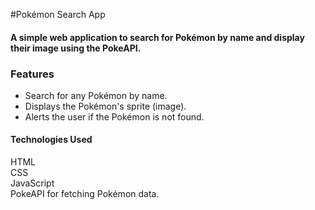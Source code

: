 #Pokémon Search App
<h4>A simple web application to search for Pokémon by name and display their image using the PokeAPI.
</h4>

<h3>Features</h3>
<ul>
  <li>Search for any Pokémon by name.
</li>
  <li>Displays the Pokémon's sprite (image).
</li>
  <li>Alerts the user if the Pokémon is not found.
</li>
</ul>

<h4>Technologies Used</h4>
HTML<br/>
CSS<br/>
JavaScript<br/>
PokeAPI for fetching Pokémon data.

